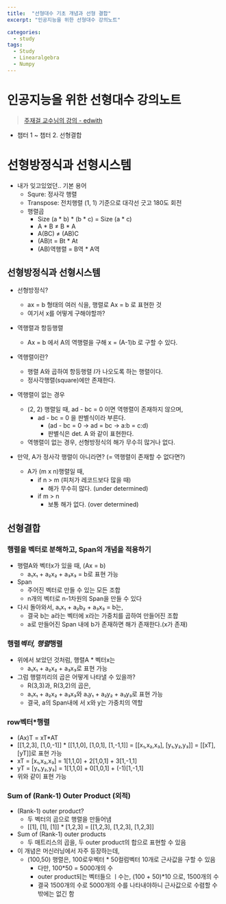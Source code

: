 ```yaml
---
title:  "선형대수 기초 개념과 선형 결합"
excerpt: "인공지능을 위한 선형대수 강의노트"

categories:
  - study
tags:
  - Study
  - Linearalgebra
  - Numpy
---
```


# 인공지능을 위한 선형대수 강의노트

> [주재걸 교수님의 강의 - edwith](https://www.edwith.org/linearalgebra4ai/joinLectures/14072)

* 챕터 1 ~ 챕터 2. 선형결합

# 선형방정식과 선형시스템

- 내가 잊고있었던.. 기본 용어
    - Squre: 정사각 행렬
    - Transpose: 전치행렬 (1, 1) 기준으로 대각선 긋고 180도 회전
    - 행렬곱
        - Size (a * b) * (b * c) = Size (a * c)
        - A * B ≠ B * A
        - A(BC) ≠ (AB)C
        - (AB)t = Bt * At
        - (AB)역행렬 = B역 * A역

## 선형방정식과 선형시스템

- 선형방정식?
    - ax = b 형태의 여러 식을, 행렬로 Ax = b 로 표현한 것
    - 여기서 x를 어떻게 구해야할까?

- 역행렬과 항등행렬
    - Ax = b 에서 A의 역행렬을 구해 x = (A-1)b 로 구할 수 있다.
- 역행렬이란?
    - 행렬 A와 곱하여 항등행렬 *I*가 나오도록 하는 행렬이다.
    - 정사각행렬(square)에만 존재한다.
- 역행렬이 없는 경우
    - (2, 2) 행렬일 때, ad - bc = 0 이면 역행렬이 존재하지 않으며,
        - ad - bc = 0 을 판별식이라 부른다.
            - (ad - bc = 0 → ad = bc → a:b = c:d)
            - 판별식은 det. A 와 같이 표현한다.
    - 역행렬이 없는 경우, 선형방정식의 해가 무수히 많거나 없다.
- 만약, A가 정사각 행렬이 아니라면? (= 역행렬이 존재할 수 없다면?)
    - A가 (m x n)행렬일 때,
        - if n > m (피처가 레코드보다 많을 때)
            - 해가 무수히 많다. (under determined)
        - if m > n
            - 보통 해가 없다. (over determined)

## 선형결합

### 행렬을 벡터로 분해하고, Span의 개념을 적용하기

- 행렬A와 벡터x가 있을 때,  (Ax = b)
    - a₁x₁ + a₂x₂ + a₃x₃ = b로 표현 가능
- Span
    - 주어진 벡터로 만들 수 있는 모든 조합
    - n개의 벡터로 n-1차원의 Span을 만들 수 있다
- 다시 돌아와서, a₁x₁ + a₂b₂ + a₃x₃ = b는,
    - 결국 b는 a라는 벡터에 x라는 가중치를 곱하여 만들어진 조합
    - a로 만들어진 Span 내에 b가 존재하면 해가 존재한다.(x가 존재)

### 행렬*벡터, 행렬*행렬

- 위에서 보았던 것처럼, 행렬A * 벡터x는
    - a₁x₁ + a₂x₂ + a₃x₃로 표현 가능
- 그럼 행렬끼리의 곱은 어떻게 나타낼 수 있을까?
    - R(3,3)과, R(3,2)의 곱은,
    - a₁x₁ + a₂x₂ + a₃x₃와 a₁y₁ + a₂y₂ + a₃y₃로 표현 가능
    - 결국, a의 Span내에 서 x와 y는 가중치의 역할

### row벡터*행렬

- (Ax)T = xT*AT
- [[1,2,3], [1,0,-1]] * [[1,1,0], [1,0,1], [1,-1,1]] = [[x₁,x₂,x₃], [y₁,y₂,y₃]] = [[xT],[yT]]로 표현 가능
- xT = [x₁,x₂,x₃] = 1[1,1,0] + 2[1,0,1] + 3[1,-1,1]
- yT = [y₁,y₂,y₃] = 1[1,1,0] + 0[1,0,1] + (-1)[1,-1,1]
- 위와 같이 표현 가능

### Sum of (Rank-1) Outer Product (외적)

- (Rank-1) outer product?
    - 두 벡터의 곱으로 행렬을 만들어냄
    - [[1], [1], [1]] * [1,2,3] = [[1,2,3], [1,2,3], [1,2,3]]
- Sum of (Rank-1) outer products
    - 두 매트리스의 곱을, 두 outer product의 합으로 표현할 수 있음
- 이 개념은 머신러닝에서 자주 등장하는데,
    - (100,50) 행렬은, 100로우벡터 * 50컬럼벡터 10개로 근사값을 구할 수 있음
        - 다만, 100*50 = 5000개의 수
        - outer product되는 벡터들으 ㅣ수는, (100 + 50)*10 으로, 1500개의 수
        - 결국 1500개의 수로 5000개의 수를 나타내야하니 근사값으로 수렴할 수 밖에는 없긴 함
